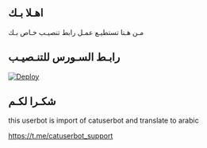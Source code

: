 ## اهـلا بـك
مـن هـنا تستطيـع عمـل رابط تنصيـب خـاص بـك

## رابـط السـورس للتنـصيـب

[![Deploy](https://www.herokucdn.com/deploy/button.svg)](https://heroku.com/deploy?template=https://github.com/Facgh-AR/jmthon)

## شكـرا لكـم 


this userbot is import of catuserbot and translate to arabic

https://t.me/catuserbot_support
